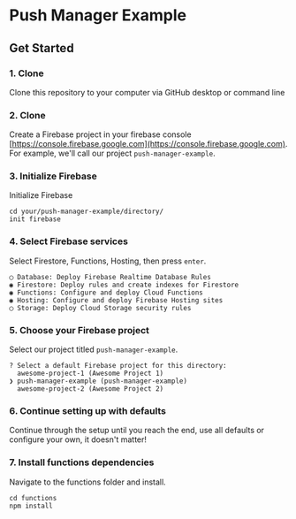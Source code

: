 # Push Manager Example

## Get Started
### 1. Clone
Clone this repository to your computer via GitHub desktop or command line

### 2. Clone
Create a Firebase project in your firebase console [https://console.firebase.google.com](https://console.firebase.google.com). For example, we'll call our project `push-manager-example`.

### 3. Initialize Firebase
Initialize Firebase
```shell
cd your/push-manager-example/directory/
init firebase
```

### 4. Select Firebase services
Select Firestore, Functions, Hosting, then press `enter`.
```shell
◯ Database: Deploy Firebase Realtime Database Rules
◉ Firestore: Deploy rules and create indexes for Firestore
◉ Functions: Configure and deploy Cloud Functions
◉ Hosting: Configure and deploy Firebase Hosting sites
◯ Storage: Deploy Cloud Storage security rules
```

### 5. Choose your Firebase project
Select our project titled `push-manager-example`.
```shell
? Select a default Firebase project for this directory:
  awesome-project-1 (Awesome Project 1)
❯ push-manager-example (push-manager-example)
  awesome-project-2 (Awesome Project 2)
```

### 6. Continue setting up with defaults
Continue through the setup until you reach the end, use all defaults or configure your own, it doesn't matter!


### 7. Install functions dependencies
Navigate to the functions folder and install.
```shell
cd functions
npm install
```
